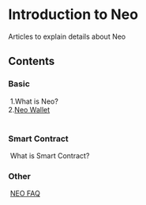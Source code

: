 # Introduction to Neo
Articles to explain details about Neo

## Contents

### Basic
​	1.What is Neo?  
​	2.[Neo Wallet](https://github.com/PeterLinX/Introduction-to-Neo/blob/master/en/Neo%20Wallet.md)  
​	

### Smart Contract
​	What is Smart Contract?

### Other
​	[NEO FAQ](https://github.com/PeterLinX/Introduction-to-Neo/blob/master/en/FAQ.md)